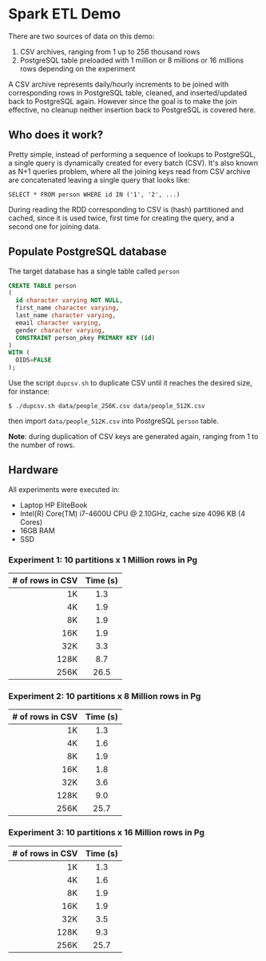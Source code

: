 # Spark ETL Demo

There are two sources of data on this demo:
1. CSV archives, ranging from 1 up to 256 thousand rows
2. PostgreSQL table preloaded with 1 million or 8 millions or 16 millions rows depending on the experiment

A CSV archive represents daily/hourly increments to be joined with corresponding rows in PostgreSQL table, cleaned, and inserted/updated back to PostgreSQL again. However since the goal is to make the join effective, no cleanup neither insertion back to PostgreSQL is covered here.

## Who does it work?

Pretty simple, instead of performing a sequence of lookups to PostgreSQL, a single query is dynamically created for every batch (CSV). It's also known as N+1 queries problem, where all the joining keys read from CSV archive are concatenated leaving a single query that looks like:

`SELECT * FROM person WHERE id IN ('1', '2', ...)`

During reading the RDD corresponding to CSV is (hash) partitioned and cached, since it is used twice, first time for creating the query, and a second one for joining data.

## Populate PostgreSQL database
The target database has a single table called `person`

```SQL
CREATE TABLE person
(
  id character varying NOT NULL,
  first_name character varying,
  last_name character varying,
  email character varying,
  gender character varying,
  CONSTRAINT person_pkey PRIMARY KEY (id)
)
WITH (
  OIDS=FALSE
);
```

Use the script `dupcsv.sh` to duplicate CSV until it reaches the desired size, for instance:

`$ ./dupcsv.sh data/people_256K.csv data/people_512K.csv`

then import `data/people_512K.csv` into PostgreSQL `person` table.

**Note**: during duplication of CSV keys are generated again, ranging from 1 to the number of rows.

## Hardware
All experiments were executed in:
* Laptop HP EliteBook
* Intel(R) Core(TM) i7-4600U CPU @ 2.10GHz, cache size 4096 KB (4 Cores)
* 16GB RAM
* SSD

### Experiment 1: 10 partitions x 1 Million rows in Pg
| # of rows in CSV  | Time (s)  |
| ----------:|:---------:|
| 1K        | 1.3       |
| 4K        | 1.9       |
| 8K        | 1.9       |
| 16K       | 1.9       |
| 32K       | 3.3       |
| 128K      | 8.7       |
| 256K      | 26.5      |

### Experiment 2: 10 partitions x 8 Million rows in Pg
| # of rows in CSV  | Time (s)  |
| ----------:|:---------:|
| 1K        | 1.3       |
| 4K        | 1.6       |
| 8K        | 1.9       |
| 16K       | 1.8       |
| 32K       | 3.6       |
| 128K      | 9.0       |
| 256K      | 25.7      |

### Experiment 3: 10 partitions x 16 Million rows in Pg
| # of rows in CSV  | Time (s)  |
| ----------:|:---------:|
| 1K        | 1.3       |
| 4K        | 1.6       |
| 8K        | 1.9       |
| 16K       | 1.9       |
| 32K       | 3.5       |
| 128K      | 9.3       |
| 256K      | 25.7      |

